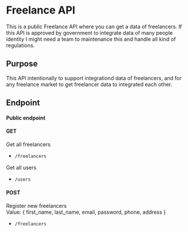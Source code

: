 # Freelance API
This is a public Freelance API where you can get a data of freelancers. If this API is approved by government to integrate data of many people identity I might need a team to maintenance this and handle all kind of regulations.

## Purpose
This API intentionally to support integrationd data of freelancers, and for any freelance market to get freelancer data to integrated each other.

## Endpoint
#### Public endpoint
#### GET
Get all freelancers
* ```bash
  /freelancers
  ```
Get all users
* ```bash
  /users
  ```
#### POST
Register new freelancers <br>
Value: { first_name, last_name, email, password, phone, address }
* ```bash
  /freelancers
  ```
